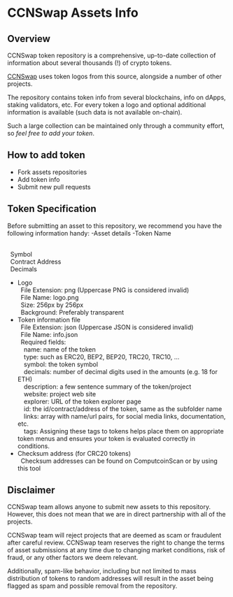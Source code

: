 # CCNSwap Assets Info

## Overview

CCNSwap token repository is a comprehensive, up-to-date collection of information about several thousands (!) of crypto tokens.

[CCNSwap](https://ccnswap.org) uses token logos from this source, alongside a number of other projects.

The repository contains token info from several blockchains, info on dApps, staking validators, etc.
For every token a logo and optional additional information is available (such data is not available on-chain).

Such a large collection can be maintained only through a community effort, so _feel free to add your token_.

## How to add token

 - Fork assets repositories
 - Add token info
 - Submit new pull requests

## Token Specification

Before submitting an asset to this repository, we recommend you have the following information handy:
-Asset details
 -Token Name
  
  <br/>&ensp;Symbol
  <br/>&ensp;Contract Address
  <br/>&ensp;Decimals
 - Logo
  <br/>&ensp;File Extension: png (Uppercase PNG is considered invalid)
  <br/>&ensp;File Name: logo.png
  <br/>&ensp;Size: 256px by 256px
  <br/>&ensp;Background: Preferably transparent
 - Token information file
  <br/>&ensp;File Extension: json (Uppercase JSON is considered invalid)
  <br/>&ensp;File Name: info.json
  <br/>&ensp;Required fields:
  <br/>&ensp;&ensp;name: name of the token
  <br/>&ensp;&ensp;type: such as ERC20, BEP2, BEP20, TRC20, TRC10, ...
  <br/>&ensp;&ensp;symbol: the token symbol
  <br/>&ensp;&ensp;decimals: number of decimal digits used in the amounts (e.g. 18 for ETH)
  <br/>&ensp;&ensp;description: a few sentence summary of the token/project
  <br/>&ensp;&ensp;website: project web site
  <br/>&ensp;&ensp;explorer: URL of the token explorer page
  <br/>&ensp;&ensp;id: the id/contract/address of the token, same as the subfolder name
  <br/>&ensp;&ensp;links: array with name/url pairs, for social media links, documentation, etc.
  <br/>&ensp;&ensp;tags: Assigning these tags to tokens helps place them on appropriate token menus and ensures your token is evaluated correctly in conditions.
 - Checksum address (for CRC20 tokens)
  <br/>&ensp;Checksum addresses can be found on ComputcoinScan or by using this tool

## Disclaimer

CCNSwap team allows anyone to submit new assets to this repository. However, this does not mean that we are in direct partnership with all of the projects.

CCNSwap team will reject projects that are deemed as scam or fraudulent after careful review.
CCNSwap team reserves the right to change the terms of asset submissions at any time due to changing market conditions, risk of fraud, or any other factors we deem relevant.

Additionally, spam-like behavior, including but not limited to mass distribution of tokens to random addresses will result in the asset being flagged as spam and possible removal from the repository.

